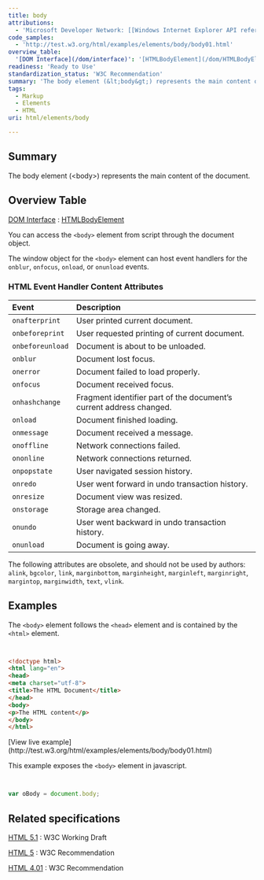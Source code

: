 ```yaml
---
title: body
attributions:
  - 'Microsoft Developer Network: [[Windows Internet Explorer API reference](http://msdn.microsoft.com/en-us/library/ie/hh828809%28v=vs.85%29.aspx) Article]'
code_samples:
  - 'http://test.w3.org/html/examples/elements/body/body01.html'
overview_table:
  '[DOM Interface](/dom/interface)': '[HTMLBodyElement](/dom/HTMLBodyElement)'
readiness: 'Ready to Use'
standardization_status: 'W3C Recommendation'
summary: 'The body element (&lt;body&gt;) represents the main content of the document.'
tags:
  - Markup
  - Elements
  - HTML
uri: html/elements/body

---
```

## Summary

The body element (&lt;body&gt;) represents the main content of the document.

## Overview Table

[DOM Interface](/dom/interface)
:   [HTMLBodyElement](/dom/HTMLBodyElement)

You can access the `<body>` element from script through the document object.

The window object for the `<body>` element can host event handlers for the `onblur`, `onfocus`, `onload`, or `onunload` events.

### HTML Event Handler Content Attributes

|Event|Description|
|:----|:----------|
|`onafterprint`|User printed current document.|
|`onbeforeprint`|User requested printing of current document.|
|`onbeforeunload`|Document is about to be unloaded.|
|`onblur`|Document lost focus.|
|`onerror`|Document failed to load properly.|
|`onfocus`|Document received focus.|
|`onhashchange`|Fragment identifier part of the document’s current address changed.|
|`onload`|Document finished loading.|
|`onmessage`|Document received a message.|
|`onoffline`|Network connections failed.|
|`ononline`|Network connections returned.|
|`onpopstate`|User navigated session history.|
|`onredo`|User went forward in undo transaction history.|
|`onresize`|Document view was resized.|
|`onstorage`|Storage area changed.|
|`onundo`|User went backward in undo transaction history.|
|`onunload`|Document is going away.|

The following attributes are obsolete, and should not be used by authors: `alink`, `bgcolor`, `link`, `marginbottom`, `marginheight`, `marginleft`, `marginright`, `margintop`, `marginwidth`, `text`, `vlink`.

## Examples

The `<body>` element follows the `<head>` element and is contained by the `<html>` element.

``` html


<!doctype html>
<html lang="en">
<head>
<meta charset="utf-8">
<title>The HTML Document</title>
</head>
<body>
<p>The HTML content</p>
</body>
</html>
```

</pre>
[View live example](http://test.w3.org/html/examples/elements/body/body01.html)

This example exposes the `<body>` element in javascript.

``` js


var oBody = document.body;
```

</pre>

## Related specifications

[HTML 5.1](http://www.w3.org/TR/html51/sections.html#the-body-element)
:   W3C Working Draft

[HTML 5](http://www.w3.org/TR/html5/sections.html#the-body-element)
:   W3C Recommendation

[HTML 4.01](http://www.w3.org/TR/html401/struct/global.html#edef-BODY)
:   W3C Recommendation

